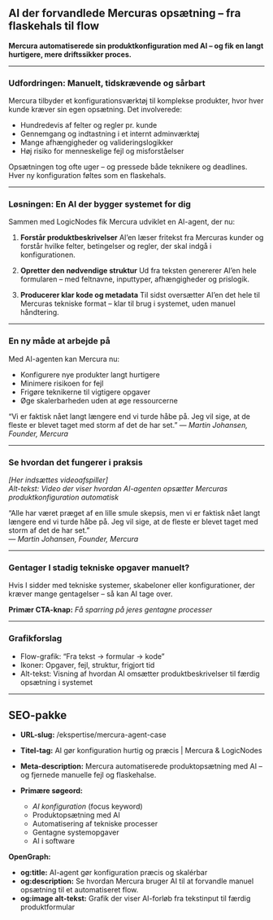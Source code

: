 ## AI der forvandlede Mercuras opsætning – fra flaskehals til flow

**Mercura automatiserede sin produktkonfiguration med AI – og fik en langt hurtigere, mere driftssikker proces.**

---

### Udfordringen: Manuelt, tidskrævende og sårbart

Mercura tilbyder et konfigurationsværktøj til komplekse produkter, hvor hver kunde kræver sin egen opsætning. Det involverede:

* Hundredevis af felter og regler pr. kunde  
* Gennemgang og indtastning i et internt adminværktøj  
* Mange afhængigheder og valideringslogikker  
* Høj risiko for menneskelige fejl og misforståelser

Opsætningen tog ofte uger – og pressede både teknikere og deadlines. Hver ny konfiguration føltes som en flaskehals.

---

### Løsningen: En AI der bygger systemet for dig

Sammen med LogicNodes fik Mercura udviklet en AI-agent, der nu:

1. **Forstår produktbeskrivelser** AI’en læser fritekst fra Mercuras kunder og forstår hvilke felter, betingelser og regler, der skal indgå i konfigurationen.  
     
2. **Opretter den nødvendige struktur** Ud fra teksten genererer AI’en hele formularen – med feltnavne, inputtyper, afhængigheder og prislogik.  
     
3. **Producerer klar kode og metadata** Til sidst oversætter AI’en det hele til Mercuras tekniske format – klar til brug i systemet, uden manuel håndtering.

---

### En ny måde at arbejde på

Med AI-agenten kan Mercura nu:

* Konfigurere nye produkter langt hurtigere  
* Minimere risikoen for fejl  
* Frigøre teknikerne til vigtigere opgaver  
* Øge skalerbarheden uden at øge ressourcerne

“Vi er faktisk nået langt længere end vi turde håbe på. Jeg vil sige, at de fleste er blevet taget med storm af det de har set.” — *Martin Johansen, Founder, Mercura*

---

### Se hvordan det fungerer i praksis

*\[Her indsættes videoafspiller\]*   
*Alt-tekst: Video der viser hvordan AI-agenten opsætter Mercuras produktkonfiguration automatisk*

“Alle har været præget af en lille smule skepsis, men vi er faktisk nået langt længere end vi turde håbe på. Jeg vil sige, at de fleste er blevet taget med storm af det de har set.”  
— *Martin Johansen, Founder, Mercura*

---

### Gentager I stadig tekniske opgaver manuelt?

Hvis I sidder med tekniske systemer, skabeloner eller konfigurationer, der kræver mange gentagelser – så kan AI tage over.

**Primær CTA-knap:** *Få sparring på jeres gentagne processer*

---

### Grafikforslag

* Flow-grafik: “Fra tekst → formular → kode”  
* Ikoner: Opgaver, fejl, struktur, frigjort tid  
* Alt-tekst: Visning af hvordan AI omsætter produktbeskrivelser til færdig opsætning i systemet

---

## SEO-pakke

* **URL-slug:** /ekspertise/mercura-agent-case  
    
* **Titel-tag:** AI gør konfiguration hurtig og præcis | Mercura & LogicNodes  
    
* **Meta-description:** Mercura automatiserede produktopsætning med AI – og fjernede manuelle fejl og flaskehalse.  
    
* **Primære søgeord:**  
    
  * *AI konfiguration* (focus keyword)  
  * Produktopsætning med AI  
  * Automatisering af tekniske processer  
  * Gentagne systemopgaver  
  * AI i software

**OpenGraph:**

* **og:title:** AI-agent gør konfiguration præcis og skalérbar  
* **og:description:** Se hvordan Mercura bruger AI til at forvandle manuel opsætning til et automatiseret flow.  
* **og:image alt-tekst:** Grafik der viser AI-forløb fra tekstinput til færdig produktformular